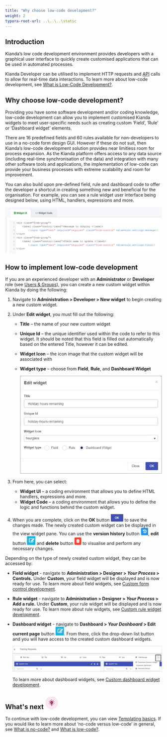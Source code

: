 ```yaml
---
title: "Why choose low-code development?"
weight: 2
typora-root-url: ..\..\..\static
---
```


## Introduction

Kianda’s low code development environment provides developers with a graphical user interface to quickly create customised applications that can be used in automated processes.

Kianda Developer can be utilised to implement HTTP requests and [API](/docs/apis/) calls to allow for real-time data interactions. To learn more about low-code development, see [What is Low-Code Development?](/docs/getting-started/welcome/low-code/).



## Why choose low-code development? 

Providing you have some software development and/or coding knowledge, low-code development can allow you to implement customised Kianda widgets to meet user-specific needs such as creating custom ‘Field’, ‘Rule’ or ‘Dashboard widget’ elements.

There are 16 predefined fields and 60 rules available for non-developers to use in a no-code form design GUI. However if these do not suit, then Kianda’s low-code development solution provides near limitless room for process expansion. As the Kianda platform offers access to any data source (including real-time synchronisation of the data) and integration with many other software tools and applications, the implementation of low-code can provide your business processes with extreme scalability and room for improvement.

You can also build upon pre-defined field, rule and dashboard code to offer the developer a shortcut in creating something new and beneficial for the organisation. For example, you can see a rule widget user interface being designed below, using HTML, handlers, expressions and more.

![Rule widget UI](/images/rulewidgetui150.PNG) 



## How to implement low-code development 

If you are an experienced developer with an **Administrator** or **Developer** role (see [Users & Groups](/docs/platform/administration/users/)), you can create a new custom widget within Kianda by doing the following: 

1. Navigate to **Administration > Developer > New widget** to begin creating a new custom widget.

2. Under **Edit widget**, you must fill out the following: 

   * **Title** – the name of your new custom widget

   * **Unique Id** – the unique identifier used within the code to refer to this widget. It should be noted that this field is filled out automatically based on the entered Title, however it can be edited.

   * **Widget Icon** – the icon image that the custom widget will be associated with

   * **Widget type** – choose from **Field**, **Rule**, and **Dashboard Widget**

     ![Edit widget screen](/images/dashboard-widget-holiday.jpg) 

3. From here, you can select:
   * **Widget UI** – a coding environment that allows you to define HTML handlers, expressions and more.
   * **Widget Code** – a coding environment that allows you to define the logic and functions behind the custom widget.
4. When you are complete, click on the **OK** button ![update button](/images/ok.png) to save the changes made. The newly created custom widget can be displayed in the view widget pane. You can use the **version history** button ![version history button](/images/version-history-btn.jpg), **edit** button ![edit button](/images/edit_orig.png) and **delete** button ![delete button](/images/delete-btn.jpg) to visualise and perform any necessary changes.



Depending on the type of newly created custom widget, they can be accessed by:

* **Field widget** - navigate to **Administration > Designer > *Your Process* > Controls.** Under **Custom**, your field widget will be displayed and is now ready for use. To learn more about field widgets, see [Custom form control development](/docs/low-code/field-widget/).

* **Rule widget** - navigate to **Administration > Designer > *Your Process* > Add a rule.** Under **Custom**, your rule widget will be displayed and is now ready for use. To learn more about rule widgets, see [Custom rule widget development](/docs/low-code/rule-widget/).

* **Dashboard widget** - navigate to **Dashboard > *Your Dashboard* > Edit current page** button ![edit current page button](/images/edit_orig.png). From there, click the drop-down list button and you will have access to the created custom dashboard widgets. 

  ![Custom dashboard widgets drop-down list](/images/custom-dashboard-widgets.jpg)
  
  To learn more about dashboard widgets, see [Custom dashboard widget development](/docs/low-code/dashboard-widget/).
  
  



## What's next ![Idea icon](/images/18.png)

To continue with low-code development, you can view [Templating basics](/docs/low-code/templating-basics/). If you would like to learn more about ‘no-code versus low-code’ in general, see [What is no-code?](/docs/getting-started/welcome/no-code/) and [What is low-code?](/docs/getting-started/welcome/low-code/). 



